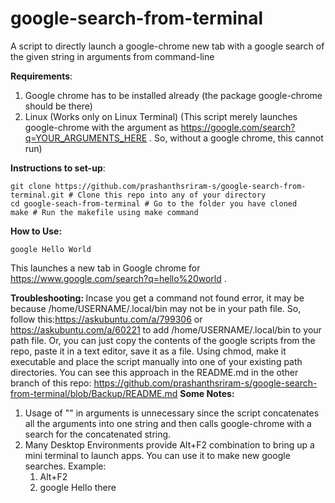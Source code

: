# google-search-from-terminal
A script to directly launch a google-chrome new tab with a google search of the given string in arguments from command-line

<b>Requirements</b>:
  1. Google chrome has to be installed already (the package google-chrome should be there)
  2. Linux (Works only on Linux Terminal)
 (This script merely launches google-chrome with the argument as https://google.com/search?q=YOUR_ARGUMENTS_HERE . So, without a google chrome, this cannot run)
 
<b>Instructions to set-up</b>:
  
```
git clone https://github.com/prashanthsriram-s/google-search-from-terminal.git # Clone this repo into any of your directory
cd google-seach-from-terminal # Go to the folder you have cloned
make # Run the makefile using make command
```
<b>How to Use:</b>
```
google Hello World
``` 
   This launches a new tab in Google chrome for https://www.google.com/search?q=hello%20world .

<b> Troubleshooting: </b>
Incase you get a command not found error, it may be because /home/USERNAME/.local/bin may not be in your path file. So, follow this:https://askubuntu.com/a/799306 or https://askubuntu.com/a/60221 to add /home/USERNAME/.local/bin to your path file. Or, you can just copy the contents of the google scripts from the repo, paste it in a text editor, save it as a file. Using chmod, make it executable and place the script manually into one of your existing path directories. You can see this approach in the README.md in the other branch of this repo: https://github.com/prashanthsriram-s/google-search-from-terminal/blob/Backup/README.md
<b> Some Notes: </b>
 1. Usage of "" in arguments is unnecessary since the script concatenates all the arguments into one string and then calls google-chrome with a search for the concatenated string.
 2. Many Desktop Environments provide Alt+F2 combination to bring up a mini terminal to launch apps. You can use it to make new google searches. Example:
    1. Alt+F2
    2. google Hello there
